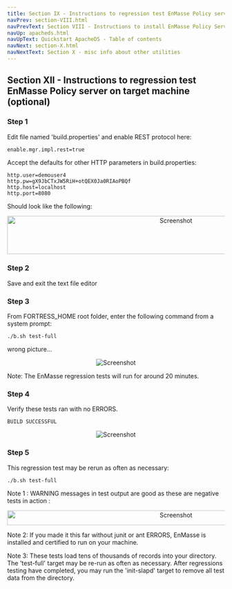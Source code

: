 ```yaml
---
title: Section IX - Instructions to regression test EnMasse Policy server
navPrev: section-VIII.html
navPrevText: Section VIII - Instructions to install EnMasse Policy Server Demo
navUp: apacheds.html
navUpText: Quickstart ApacheDS - Table of contents
navNext: section-X.html
navNextText: Section X - misc info about other utilities
---
```


## Section XII - Instructions to regression test EnMasse Policy server on target machine (optional)

### Step 1

Edit file named 'build.properties' and enable REST protocol here:

    enable.mgr.impl.rest=true

Accept the defaults for other HTTP parameters in build.properties:

    http.user=demouser4 
    http.pw=gX9JbCTxJW5RiH+otQEX0Ja0RIAoPBQf 
    http.host=localhost 
    http.port=8080

Should look like the following: 

<CENTER>
  <IMG src="../../images/Screenshot41-enmasse-http-settings.png" alt="Screenshot" width="766" height="88"/>
</CENTER>

### Step 2

Save and exit the text file editor

### Step 3

From FORTRESS_HOME root folder, enter the following command from a system prompt:

    ./b.sh test-full 


wrong picture...

<CENTER>
  <IMG src="../../images/Screenshot10-ant-test-init.png" alt="Screenshot"/>
</CENTER>

Note: The EnMasse regression tests will run for around 20 minutes.

### Step 4

Verify these tests ran with no ERRORS.

    BUILD SUCCESSFUL 

<CENTER>
  <IMG src="../../images/Screenshot43-ant-enmasse-test-success.png" alt="Screenshot"/>
</CENTER>

### Step 5

This regression test may be rerun as often as necessary:

    ./b.sh test-full

Note 1 : WARNING messages in test output are good as these are negative tests in action : 

<CENTER>
  <IMG src="../../images/Screenshot12-junit-warn.png" alt="Screenshot" width="766" height="34"/>
</CENTER>

Note 2: If you made it this far without junit or ant ERRORS, EnMasse is installed and certified to run on your machine.

Note 3: These tests load tens of thousands of records into your directory. The 'test-full' target may be re-run as often as necessary. After regressions testing have completed, you may run the 'init-slapd' target to remove all test data from the directory. 


